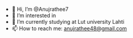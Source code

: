 - 👋 Hi, I’m @Anujrathee7
- 👀 I’m interested in 
- 🌱 I’m currently studying at Lut university Lahti
- 📫 How to reach me: anujrathee48@gmail.com

<!---
Anujrathee7/Anujrathee7 is a ✨ special ✨ repository because its `README.md` (this file) appears on your GitHub profile.
You can click the Preview link to take a look at your changes.
--->
